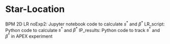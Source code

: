 # Star-Location

BPM 2D LR noExp2: Jupyter notebook code to calculate $s^*$ and $\beta^*$
LR_script: Python code to calculate $s^*$ and $\beta^*$
IP_results: Python code to track $s^*$ and $\beta^*$ in APEX experiment
